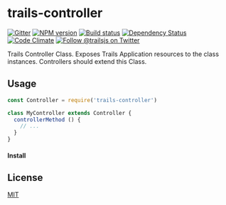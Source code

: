 # trails-controller

[![Gitter][gitter-image]][gitter-url]
[![NPM version][npm-image]][npm-url]
[![Build status][ci-image]][ci-url]
[![Dependency Status][daviddm-image]][daviddm-url]
[![Code Climate][codeclimate-image]][codeclimate-url]
[![Follow @trailsjs on Twitter][twitter-image]][twitter-url]

Trails Controller Class. Exposes Trails Application resources to the class
instances. Controllers should extend this Class.

## Usage

```js
const Controller = require('trails-controller')

class MyController extends Controller {
  controllerMethod () {
    // ...
  }
}
```

#### Install

## License
[MIT](https://github.com/trailsjs/trails/blob/master/LICENSE)

[npm-image]: https://img.shields.io/npm/v/trails-controller.svg?style=flat-square
[npm-url]: https://npmjs.org/package/trails-controller
[ci-image]: https://img.shields.io/travis/trailsjs/trails-controller/master.svg?style=flat-square
[ci-url]: https://travis-ci.org/trailsjs/trails-controller
[daviddm-image]: http://img.shields.io/david/trailsjs/trails-controller.svg?style=flat-square
[daviddm-url]: https://david-dm.org/trailsjs/trails-controller
[codeclimate-image]: https://img.shields.io/codeclimate/github/trailsjs/trails-controller.svg?style=flat-square
[codeclimate-url]: https://codeclimate.com/github/trailsjs/trails-controller
[gitter-image]: http://img.shields.io/badge/+%20GITTER-JOIN%20CHAT%20%E2%86%92-1DCE73.svg?style=flat-square
[gitter-url]: https://gitter.im/trailsjs/trails-controller
[twitter-image]: https://img.shields.io/twitter/follow/trailsjs.svg?style=social
[twitter-url]: https://twitter.com/trailsjs

